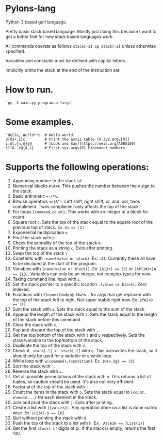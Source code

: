 # Pylons-lang
Python 3 based golf language.

Pretty basic stack based language. Mostly just doing this because I want to get a better feel for how stack based languages work.

All commands operate as follows `stack[-1] op stack[-2]` unless otherwise specified.

Variables and constants must be defined with capital letters.

Implicitly prints the stack at the end of the instruction set.

# How to run.

    `py -3 main.py program.p *args`
    

# Some examples.

    "Hello, World!"c  # Hello world.
    0{d1+,i}c         # Print the ascii table (0,sys.argv[0]]
    i:At,{n,A}j@      # [Look and Say](https://oeis.org/A005150)
    11fA..+@{A,i}     # First sys.argv[0] Fibonacci numbers


# Supports the following operations:

1. Appending number to the stack `\d`.
1. Numerical blocks `#\d+#`. This pushes the number between the `#` sign to the stack. 
1. Basic arithmetic `+-/*%`.
1. Bitwise operators `<>|&^~`. Left shift, right shift, or, and, xor, twos compliment. Twos compliment only affects the top of the stack. 
1. For loops `{command,count}`. This works with an integer or a block for count.
1. Square root `s`. Sets the top of the stack equal to the square root of the previous top of stack. Ex. `4s == [2]`
1. Exponential multiplication `e`. 
1. Print the stack with `p`.
1. Check the primality of the top of the stack `m`.
1. Printing the stack as a string `c`. Exits after printing.
1. Swap the top of the stack `\`
1. Constants with `:name(value or block)`. Ex: `:A1`. Currently these all have to be declared at the start of the program.
1. Variables with `[name(value or block)]`. Ex: `[A12+] == [3]` or `[A#11#2+]A == [13]`. Variables can only be an integer, not complex types for now.
1. Taking command line input with `i`.
1. Set the stack pointer to a specific location `;(value or block)`. Zero indexed.
1. Functions with `f(name)(body)@`. Uses `.` for args that get replaced with the top of the stack left to right. Not super stable right now. Ex. `2fA2+@ == [4]` 
1. Sum the stack with `s`. Sets the stack equal to the sum of the stack.
1. Append the length of the stack with `l`. Sets the stack equal to the length of the stack before this command.
1. Clear the stack with `x`.
1. Pop and discard the top of the stack with `,`.
1. Get the top/bottom of the stack with `t` and `b` respectively. Sets the stack/variable to the top/bottom of the stack.
1. Duplicate the top of the stack with `d`.
1. Check if `_stack[-1] > _stack[-2]` with `g`. This overwrites the stack, so it should only be used for a variable or a while loop.
1. While loop with `w(command),(condition}`. Ex. `1w1+,5g} == [5]`
1. Sort the stack with <code>`</code>.
1. Reverse the stack with `v`.
1. Get all possible permutations of the stack with `m`. This returns a list of tuples, so caution should be used. It's also not very efficient.
1. Factorial of the top of the stack with `!`. 
1. Count the items in the stack with `o`. Sets the stack equal to `[count, element...]` for each element in the stack.
1. Join and print the stack with `j`. Exits after printing.
1. Create a list with `({values})`. Any operation done on a list is done matrix wise. Ex. `1(234)-s == [6]`.
1. Quit without printing the stack with `@`
1. Push the top of the stack to a list with `h`. Ex, `:A()A1h == [List(1)]` 
1. Get the first `stack[-1]` digits of pi. If the stack is empty, returns the first 100.
 